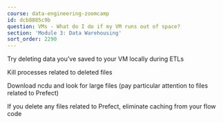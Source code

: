 ```yaml
---
course: data-engineering-zoomcamp
id: dcb8885c9b
question: VMs - What do I do if my VM runs out of space?
section: 'Module 3: Data Warehousing'
sort_order: 2290
---
```


Try deleting data you’ve saved to your VM locally during ETLs

Kill processes related to deleted files

Download ncdu and look for large files (pay particular attention to files related to Prefect)

If you delete any files related to Prefect, eliminate caching from your flow code

